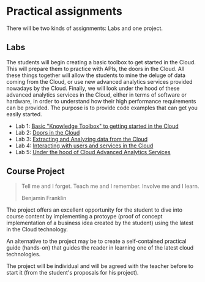 # Practical assignments

There will be two kinds of assignments: Labs and one project.

## Labs
The students will begin creating a basic toolbox to get started in the Cloud. This will prepare them to practice with APIs, the doors in the Cloud. All these things together will allow the students to mine the deluge of data coming from the Cloud, or use new advanced analytics services provided nowadays by the Cloud. Finally, we will look under the hood of these advanced analytics services in the Cloud, either in terms of software or hardware, in order to understand how their high performance requirements can be provided. The purpose is
to provide code examples that can get you easily started.

- Lab 1: [Basic "Knowledge Toolbox" to getting started in the Cloud][Lab1]
- Lab 2: [Doors in the Cloud][Lab2]
- Lab 3: [Extracting and Analyzing data from the Cloud][Lab3]
- Lab 4: [Interacting with users and services in the Cloud][Lab4]
- Lab 5: [Under the hood of Cloud Advanced Analytics Services][Lab5]

[Lab1]: https://github.com/jorditorresBCN/Assignments/blob/master/Lab01.md
[Lab2]: https://github.com/jorditorresBCN/Assignments/blob/master/Lab02.md
[Lab3]: https://github.com/jorditorresBCN/Assignments/blob/master/Lab03.md
[Lab4]: https://github.com/jorditorresBCN/Assignments/blob/master/Lab04.md
[Lab5]: https://github.com/jorditorresBCN/Assignments/blob/master/Lab05.md

## Course Project

>Tell me and I forget. Teach me and I remember. Involve me and I learn.
>
>Benjamin Franklin

The project offers an excellent opportunity for the student to dive into course content by implementing a protoype (proof of concept implementation of a business idea created by the student) using the latest in the Cloud technology. 

An alternative to the project may be to create a self-contained practical guide (hands-on) that guides the reader in learning one of the latest cloud technologies. 

The project will be individual and will be agreed with the teacher before to start it (from the student's proposals for his project). 
